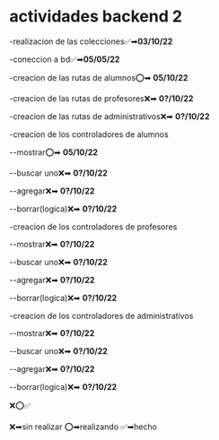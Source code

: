 # **actividades backend 2**

-realizacion de las colecciones✅➡**03/10/22**

-coneccion a bd✅➡**05/05/22**

-creacion de las rutas de alumnos⭕➡ **05/10/22**

-creacion de las rutas de profesores❌➡ **0?/10/22**

-creacion de las rutas de administrativos❌➡ **0?/10/22**

-creacion de los controladores de alumnos

--mostrar⭕➡ **05/10/22**

--buscar uno❌➡ **0?/10/22**

--agregar❌➡ **0?/10/22**

--borrar(logica)❌➡ **0?/10/22**

-creacion de los controladores de profesores

--mostrar❌➡ **0?/10/22**

--buscar uno❌➡ **0?/10/22**

--agregar❌➡ **0?/10/22**

--borrar(logica)❌➡ **0?/10/22**

-creacion de los controladores de administrativos

--mostrar❌➡ **0?/10/22**

--buscar uno❌➡ **0?/10/22**

--agregar❌➡ **0?/10/22**

--borrar(logica)❌➡ **0?/10/22**

❌⭕✅

❌➡sin realizar
⭕➡realizando
✅➡hecho
